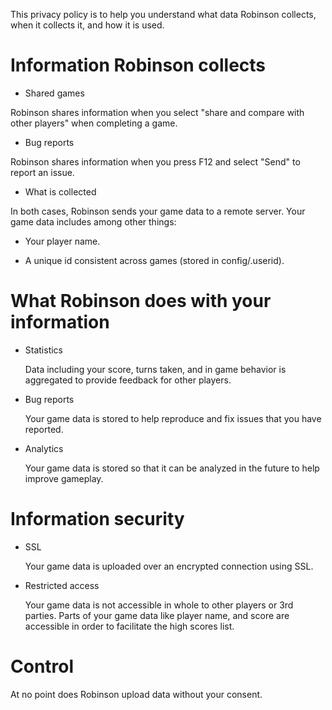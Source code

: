 This privacy policy is to help you understand what data Robinson collects, when it collects it, and how it is used.

Information Robinson collects
=============================

* Shared games

Robinson shares information when you select "share and compare with other players" when completing a game.

* Bug reports

Robinson shares information when you press F12 and select "Send" to report an issue.

* What is collected

In both cases, Robinson sends your game data to a remote server. Your game data includes
among other things:

* Your player name.

* A unique id consistent across games (stored in config/.userid).


What Robinson does with your information
========================================

* Statistics

  Data including your score, turns taken, and in game behavior is aggregated to provide feedback for other players.

* Bug reports

  Your game data is stored to help reproduce and fix issues that you have reported.

* Analytics

  Your game data is stored so that it can be analyzed in the future to help improve gameplay.

Information security
====================

* SSL

  Your game data is uploaded over an encrypted connection using SSL.

* Restricted access

  Your game data is not accessible in whole to other players or 3rd parties. Parts of your game data like player name,
  and score are accessible in order to facilitate the high scores list.

Control
=======

  At no point does Robinson upload data without your consent.

